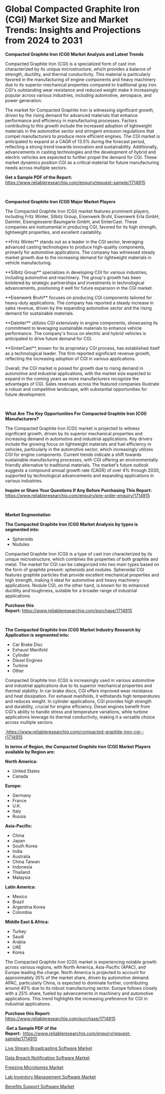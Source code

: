 <p><h1>Global Compacted Graphite Iron (CGI) Market Size and Market Trends: Insights and Projections from 2024 to 2031</h1></p><p><strong>Compacted Graphite Iron (CGI) Market Analysis and Latest Trends</strong></p>
<p><p>Compacted Graphite Iron (CGI) is a specialized form of cast iron characterized by its unique microstructure, which provides a balance of strength, ductility, and thermal conductivity. This material is particularly favored in the manufacturing of engine components and heavy machinery due to its superior mechanical properties compared to traditional gray iron. CGI's outstanding wear resistance and reduced weight make it increasingly popular across various industries, including automotive, aerospace, and power generation.</p><p>The market for Compacted Graphite Iron is witnessing significant growth, driven by the rising demand for advanced materials that enhance performance and efficiency in manufacturing processes. Factors contributing to this growth include the increased adoption of lightweight materials in the automotive sector and stringent emission regulations that compel manufacturers to produce more efficient engines. The CGI market is anticipated to expand at a CAGR of 13.5% during the forecast period, reflecting a strong trend towards innovation and sustainability. Additionally, advancements in casting technologies and the development of hybrid and electric vehicles are expected to further propel the demand for CGI. These market dynamics position CGI as a critical material for future manufacturing needs across multiple sectors.</p></p>
<p><strong>Get a Sample PDF of the Report:&nbsp;</strong> <a href="https://www.reliableresearchiq.com/enquiry/request-sample/1714915?utm_campaign=1725&utm_medium=2&utm_source=Github&utm_content=ia&utm_term=23102024&utm_id=compacted-graphite-iron-cgi">https://www.reliableresearchiq.com/enquiry/request-sample/1714915</a></p>
<p>&nbsp;</p>
<p><strong>Compacted Graphite Iron (CGI) Major Market Players</strong></p>
<p><p>The Compacted Graphite Iron (CGI) market features prominent players, including Fritz Winter, Silbitz Group, Eisenwerk Bruhl, Eisenwerk Erla GmbH, Daimler, Eisengiesserei Baumgarte GmbH, and SinterCast. These companies are instrumental in producing CGI, favored for its high strength, lightweight properties, and excellent castability.</p><p>**Fritz Winter** stands out as a leader in the CGI sector, leveraging advanced casting technologies to produce high-quality components, primarily for automotive applications. The company has witnessed steady market growth due to the increasing demand for lightweight materials in vehicle manufacturing. </p><p>**Silbitz Group** specializes in developing CGI for various industries, including automotive and machinery. The group's growth has been bolstered by strategic partnerships and investments in technological advancements, positioning it well for future expansion in the CGI market.</p><p>**Eisenwerk Bruhl** focuses on producing CGI components tailored for heavy-duty applications. The company has reported a steady increase in sales revenue, driven by the expanding automotive sector and the rising demand for sustainable materials.</p><p>**Daimler** utilizes CGI extensively in engine components, showcasing its commitment to leveraging sustainable materials to enhance vehicle performance. The company's focus on electric and hybrid vehicles is anticipated to drive future demand for CGI.</p><p>**SinterCast**, known for its proprietary CGI process, has established itself as a technological leader. The firm reported significant revenue growth, reflecting the increasing adoption of CGI in various applications.</p><p>Overall, the CGI market is poised for growth due to rising demand in automotive and industrial applications, with the market size expected to expand in the coming years as more manufacturers recognize the advantages of CGI. Sales revenues across the featured companies illustrate a robust and competitive landscape, with substantial opportunities for future development.</p></p>
<p>&nbsp;</p>
<p><strong>What Are The Key Opportunities For Compacted Graphite Iron (CGI) Manufacturers?</strong></p>
<p><p>The Compacted Graphite Iron (CGI) market is projected to witness significant growth, driven by its superior mechanical properties and increasing demand in automotive and industrial applications. Key drivers include the growing focus on lightweight materials and fuel efficiency in vehicles, particularly in the automotive sector, which increasingly utilizes CGI for engine components. Current trends indicate a shift towards sustainable manufacturing processes, with CGI offering an environmentally friendly alternative to traditional materials. The market's future outlook suggests a compound annual growth rate (CAGR) of over 4% through 2030, supported by technological advancements and expanding applications in various industries.</p></p>
<p><strong>Inquire or Share Your Questions If Any Before Purchasing This Report:</strong> <a href="https://www.reliableresearchiq.com/enquiry/pre-order-enquiry/1714915?utm_campaign=1725&utm_medium=2&utm_source=Github&utm_content=ia&utm_term=23102024&utm_id=compacted-graphite-iron-cgi">https://www.reliableresearchiq.com/enquiry/pre-order-enquiry/1714915</a></p>
<p>&nbsp;</p>
<p><strong>Market Segmentation</strong></p>
<p><strong>The Compacted Graphite Iron (CGI) Market Analysis by types is segmented into:</strong></p>
<p><ul><li>Spheroids</li><li>Nodules</li></ul></p>
<p><p>Compacted Graphite Iron (CGI) is a type of cast iron characterized by its unique microstructure, which combines the properties of both graphite and metal. The market for CGI can be categorized into two main types based on the form of graphite present: spheroids and nodules. Spheroidal CGI features graphite particles that provide excellent mechanical properties and high strength, making it ideal for automotive and heavy machinery applications. Nodule CGI, on the other hand, is known for its enhanced ductility and toughness, suitable for a broader range of industrial applications.</p></p>
<p><strong>Purchase this Report:&nbsp;</strong><a href="https://www.reliableresearchiq.com/purchase/1714915?utm_campaign=1725&utm_medium=2&utm_source=Github&utm_content=ia&utm_term=23102024&utm_id=compacted-graphite-iron-cgi">https://www.reliableresearchiq.com/purchase/1714915</a></p>
<p>&nbsp;</p>
<p><strong>The Compacted Graphite Iron (CGI) Market Industry Research by Application is segmented into:</strong></p>
<p><ul><li>Car Brake Disc</li><li>Exhaust Manifold</li><li>Cylinder</li><li>Diesel Engines</li><li>Turbine</li><li>Other</li></ul></p>
<p><p>Compacted Graphite Iron (CGI) is increasingly used in various automotive and industrial applications due to its superior mechanical properties and thermal stability. In car brake discs, CGI offers improved wear resistance and heat dissipation. For exhaust manifolds, it withstands high temperatures and reduces weight. In cylinder applications, CGI provides high strength and durability, crucial for engine efficiency. Diesel engines benefit from CGI's ability to handle stress and temperature variations, while turbine applications leverage its thermal conductivity, making it a versatile choice across multiple sectors.</p></p>
<p><a href="https://www.reliableresearchiq.com/compacted-graphite-iron-cgi--r1714915?utm_campaign=1725&utm_medium=2&utm_source=Github&utm_content=ia&utm_term=23102024&utm_id=compacted-graphite-iron-cgi">&nbsp;https://www.reliableresearchiq.com/compacted-graphite-iron-cgi--r1714915</a></p>
<p><strong>In terms of Region, the Compacted Graphite Iron (CGI) Market Players available by Region are:</strong></p>
<p>
    <p> <strong> North America: </strong>
        <ul>
            <li>United States</li>
            <li>Canada</li>
        </ul>
        </p> 
    <p> <strong> Europe: </strong>
        <ul>
            <li>Germany</li>
            <li>France</li>
            <li>U.K.</li>
            <li>Italy</li>
            <li>Russia</li>
        </ul>
        </p> 
    <p> <strong> Asia-Pacific: </strong>
        <ul>
            <li>China</li>
            <li>Japan</li>
            <li>South Korea</li>
            <li>India</li>
            <li>Australia</li>
            <li>China Taiwan</li>
            <li>Indonesia</li>
            <li>Thailand</li>
            <li>Malaysia</li>
        </ul>
        </p> 
    <p> <strong> Latin America: </strong>
        <ul>
            <li>Mexico</li>
            <li>Brazil</li>
            <li>Argentina Korea</li>
            <li>Colombia</li>
        </ul>
        </p> 
    <p> <strong> Middle East & Africa: </strong>
        <ul>
            <li>Turkey</li>
            <li>Saudi</li>
            <li>Arabia</li>
            <li>UAE</li>
            <li>Korea</li>
        </ul>
    </p>
    </p>
<p><p>The Compacted Graphite Iron (CGI) market is experiencing notable growth across various regions, with North America, Asia-Pacific (APAC), and Europe leading the charge. North America is projected to account for approximately 35% of the market share, driven by automotive demand. APAC, particularly China, is expected to dominate further, contributing around 40% due to its robust manufacturing sector. Europe follows closely with a 25% share, fueled by advancements in machinery and automotive applications. This trend highlights the increasing preference for CGI in industrial applications.</p></p>
<p><strong>Purchase this Report: </strong><a href="https://www.reliableresearchiq.com/purchase/1714915?utm_campaign=1725&utm_medium=2&utm_source=Github&utm_content=ia&utm_term=23102024&utm_id=compacted-graphite-iron-cgi">https://www.reliableresearchiq.com/purchase/1714915</a></p>
<p>&nbsp;<strong>Get a Sample PDF of the Report:&nbsp;&nbsp;</strong><a href="https://www.reliableresearchiq.com/enquiry/request-sample/1714915?utm_campaign=1725&utm_medium=2&utm_source=Github&utm_content=ia&utm_term=23102024&utm_id=compacted-graphite-iron-cgi">https://www.reliableresearchiq.com/enquiry/request-sample/1714915</a></p>
<p><strong></strong></p>
<p><p><a href="https://www.linkedin.com/pulse/market-insights-global-live-stream-broadcasting-software-mcpuc?utm_campaign=1725&utm_medium=2&utm_source=Github&utm_content=ia&utm_term=23102024&utm_id=compacted-graphite-iron-cgi">Live Stream Broadcasting Software Market</a></p><p><a href="https://www.linkedin.com/pulse/data-breach-notification-software-market-maturity-analysis-djcqc?utm_campaign=1725&utm_medium=2&utm_source=Github&utm_content=ia&utm_term=23102024&utm_id=compacted-graphite-iron-cgi">Data Breach Notification Software Market</a></p><p><a href="https://issuu.com/reportprime-2/docs/freezing-microtomes-market-size-203_286418cf0a7982?utm_campaign=1725&utm_medium=2&utm_source=Github&utm_content=ia&utm_term=23102024&utm_id=compacted-graphite-iron-cgi">Freezing Microtomes Market</a></p><p><a href="https://www.linkedin.com/pulse/decoding-lab-inventory-management-software-market-signals-a78bc?utm_campaign=1725&utm_medium=2&utm_source=Github&utm_content=ia&utm_term=23102024&utm_id=compacted-graphite-iron-cgi">Lab Inventory Management Software Market</a></p><p><a href="https://www.linkedin.com/pulse/benefits-support-software-market-outlook-complete-industry-upi4c?utm_campaign=1725&utm_medium=2&utm_source=Github&utm_content=ia&utm_term=23102024&utm_id=compacted-graphite-iron-cgi">Benefits Support Software Market</a></p></p>